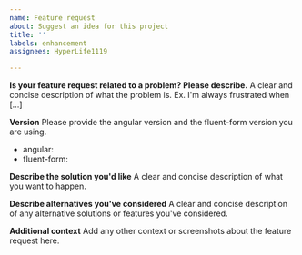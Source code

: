 ```yaml
---
name: Feature request
about: Suggest an idea for this project
title: ''
labels: enhancement
assignees: HyperLife1119

---
```


**Is your feature request related to a problem? Please describe.**
A clear and concise description of what the problem is. Ex. I'm always frustrated when [...]

**Version**
Please provide the angular version and the fluent-form version you are using.
- angular: <!-- Please fill in the version number -->
- fluent-form: <!-- Please fill in the version number -->

**Describe the solution you'd like**
A clear and concise description of what you want to happen.

**Describe alternatives you've considered**
A clear and concise description of any alternative solutions or features you've considered.

**Additional context**
Add any other context or screenshots about the feature request here.
